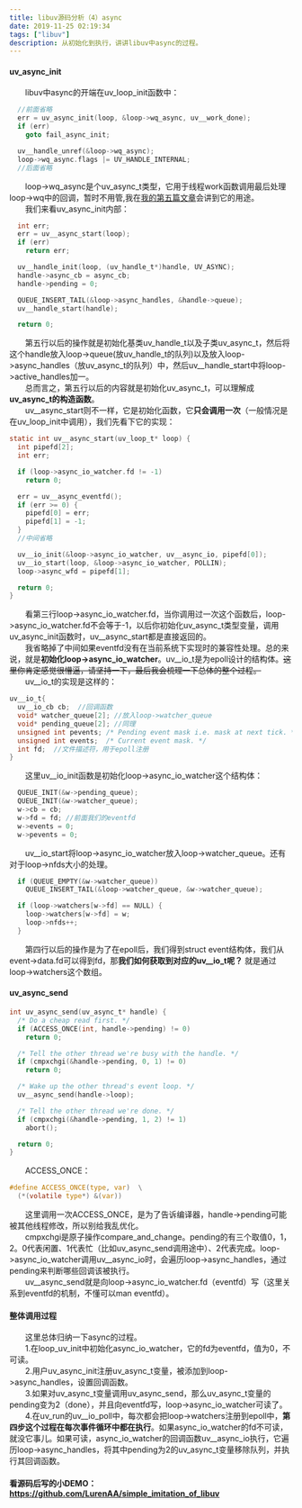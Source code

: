 ```yaml
---
title: libuv源码分析（4）async
date: 2019-11-25 02:19:34
tags: ["libuv"]
description: 从初始化到执行，讲讲libuv中async的过程。
---
```

#### uv_async_init
&emsp;&emsp;libuv中async的开端在uv_loop_init函数中：
```c
  //前面省略
  err = uv_async_init(loop, &loop->wq_async, uv__work_done);
  if (err)
    goto fail_async_init;

  uv__handle_unref(&loop->wq_async);
  loop->wq_async.flags |= UV_HANDLE_INTERNAL;
  //后面省略
```
&emsp;&emsp;loop->wq_async是个uv_async_t类型，它用于线程work函数调用最后处理loop->wq中的回调，暂时不用管,我在[我的第五篇文章](https://lurenaa.github.io/2019/11/26/libuv5/)会讲到它的用途。<br/>
&emsp;&emsp;我们来看uv_async_init内部：
```c
  int err;
  err = uv__async_start(loop);
  if (err)
    return err;

  uv__handle_init(loop, (uv_handle_t*)handle, UV_ASYNC);
  handle->async_cb = async_cb;
  handle->pending = 0;

  QUEUE_INSERT_TAIL(&loop->async_handles, &handle->queue);
  uv__handle_start(handle);

  return 0;
```
&emsp;&emsp;第五行以后的操作就是初始化基类uv_handle_t以及子类uv_async_t，然后将这个handle放入loop->queue(放uv_handle_t的队列)以及放入loop->async_handles（放uv_async_t的队列）中，然后uv__handle_start中将loop->active_handles加一。<br/>
&emsp;&emsp;总而言之，第五行以后的内容就是初始化uv_async_t，可以理解成**uv_async_t的构造函数**。<br/>
&emsp;&emsp;uv__async_start则不一样，它是初始化函数，它**只会调用一次**（一般情况是在uv_loop_init中调用），我们先看下它的实现：
```c
static int uv__async_start(uv_loop_t* loop) {
  int pipefd[2];
  int err;

  if (loop->async_io_watcher.fd != -1)
    return 0;

  err = uv__async_eventfd();
  if (err >= 0) {
    pipefd[0] = err;
    pipefd[1] = -1;
  }
  //中间省略

  uv__io_init(&loop->async_io_watcher, uv__async_io, pipefd[0]);
  uv__io_start(loop, &loop->async_io_watcher, POLLIN);
  loop->async_wfd = pipefd[1];

  return 0;
}
```
&emsp;&emsp;看第三行loop->async_io_watcher.fd，当你调用过一次这个函数后，loop->async_io_watcher.fd不会等于-1，以后你初始化uv_async_t类型变量，调用uv_async_init函数时，uv__async_start都是直接返回的。<br>
&emsp;&emsp;我省略掉了中间如果eventfd没有在当前系统下实现时的兼容性处理。总的来说，就是**初始化loop->async_io_watcher**。uv__io_t是为epoll设计的结构体。~~这里你肯定感觉很懵逼，请坚持一下，最后我会梳理一下总体的整个过程。~~<br>
&emsp;&emsp;uv__io_t的实现是这样的：
```c
uv__io_t{
  uv__io_cb cb;  //回调函数 
  void* watcher_queue[2]; //放入loop->watcher_queue
  void* pending_queue[2]; //同理
  unsigned int pevents; /* Pending event mask i.e. mask at next tick. */
  unsigned int events;  /* Current event mask. */
  int fd;  //文件描述符，用于epoll注册
}
```
&emsp;&emsp;这里uv__io_init函数是初始化loop->async_io_watcher这个结构体：
```c
  QUEUE_INIT(&w->pending_queue);
  QUEUE_INIT(&w->watcher_queue);
  w->cb = cb;
  w->fd = fd; //前面我们的eventfd
  w->events = 0;
  w->pevents = 0;
```
&emsp;&emsp;uv__io_start将loop->async_io_watcher放入loop->watcher_queue。还有对于loop->nfds大小的处理。
```c
  if (QUEUE_EMPTY(&w->watcher_queue))
    QUEUE_INSERT_TAIL(&loop->watcher_queue, &w->watcher_queue);

  if (loop->watchers[w->fd] == NULL) {
    loop->watchers[w->fd] = w;
    loop->nfds++;
  }
```
&emsp;&emsp;第四行以后的操作是为了在epoll后，我们得到struct event结构体，我们从event->data.fd可以得到fd，那**我们如何获取到对应的uv__io_t呢？** 就是通过loop->watchers这个数组。

#### uv_async_send
```c
int uv_async_send(uv_async_t* handle) {
  /* Do a cheap read first. */
  if (ACCESS_ONCE(int, handle->pending) != 0)
    return 0;

  /* Tell the other thread we're busy with the handle. */
  if (cmpxchgi(&handle->pending, 0, 1) != 0)
    return 0;

  /* Wake up the other thread's event loop. */
  uv__async_send(handle->loop);

  /* Tell the other thread we're done. */
  if (cmpxchgi(&handle->pending, 1, 2) != 1)
    abort();

  return 0;
}
```
&emsp;&emsp;ACCESS_ONCE：
```c
#define ACCESS_ONCE(type, var)  \
  (*(volatile type*) &(var))
```
&emsp;&emsp;这里调用一次ACCESS_ONCE，是为了告诉编译器，handle->pending可能被其他线程修改，所以别给我乱优化。<br>
&emsp;&emsp;cmpxchgi是原子操作compare_and_change。pending的有三个取值0，1，2。0代表闲置、1代表忙（比如uv_async_send调用途中）、2代表完成。loop->async_io_watcher调用uv__async_io时，会遍历loop->async_handles，通过pending来判断哪些回调该被执行。<br>
&emsp;&emsp;uv__async_send就是向loop->async_io_watcher.fd（eventfd）写（这里关系到eventfd的机制，不懂可以man eventfd）。

#### 整体调用过程
&emsp;&emsp;这里总体归纳一下async的过程。<br>
&emsp;&emsp;1.在loop_uv_init中初始化async_io_watcher，它的fd为eventfd，值为0，不可读。<br>
&emsp;&emsp;2.用户uv_async_init注册uv_async_t变量，被添加到loop->async_handles，设置回调函数。<br>
&emsp;&emsp;3.如果对uv_async_t变量调用uv_async_send，那么uv_async_t变量的pending变为2（done），并且向eventfd写，loop->async_io_watcher可读了。<br>
&emsp;&emsp;4.在uv_run的uv__io_poll中，每次都会把loop->watchers注册到epoll中，**第四步这个过程在每次事件循环中都在执行**。如果async_io_watcher的fd不可读，就没它事儿。如果可读，async_io_watcher的回调函数uv__async_io执行，它遍历loop->async_handles，将其中pending为2的uv_async_t变量移除队列，并执行其回调函数。

#### 看源码后写的小DEMO： https://github.com/LurenAA/simple_imitation_of_libuv